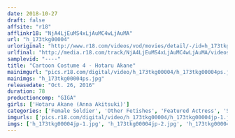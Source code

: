```yaml
---
date: 2018-10-27
draft: false
affsite: "r18"
afflinkr18: "NjA4LjEuMS4xLjAuMC4wLjAuMA"
url: "h_173tkg00004"
urloriginal: "http://www.r18.com/videos/vod/movies/detail/-/id=h_173tkg00004"
urlfinal: "http://media.r18.com/track/NjA4LjEuMS4xLjAuMC4wLjAuMA/videos/vod/movies/detail/-/id=h_173tkg00004"
samplevid: "----"
title: "Cartoon Costume 4 - Hotaru Akane"
mainimgurl: "pics.r18.com/digital/video/h_173tkg00004/h_173tkg00004ps.jpg"
mainimgs: "h_173tkg00004ps.jpg"
releasedate: "Oct. 26, 2016"
duration: 78
productioncomp: "GIGA"
girls: ['Hotaru Akane (Anna Akitsuki)']
categories: ['Female Soldier', 'Other Fetishes', 'Featured Actress', 'Special Effects']
imgurls: ['pics.r18.com/digital/video/h_173tkg00004/h_173tkg00004jp-1.jpg', 'pics.r18.com/digital/video/h_173tkg00004/h_173tkg00004jp-2.jpg', 'pics.r18.com/digital/video/h_173tkg00004/h_173tkg00004jp-3.jpg', 'pics.r18.com/digital/video/h_173tkg00004/h_173tkg00004jp-4.jpg', 'pics.r18.com/digital/video/h_173tkg00004/h_173tkg00004jp-5.jpg', 'pics.r18.com/digital/video/h_173tkg00004/h_173tkg00004jp-6.jpg', 'pics.r18.com/digital/video/h_173tkg00004/h_173tkg00004jp-7.jpg', 'pics.r18.com/digital/video/h_173tkg00004/h_173tkg00004jp-8.jpg', 'pics.r18.com/digital/video/h_173tkg00004/h_173tkg00004jp-9.jpg', 'pics.r18.com/digital/video/h_173tkg00004/h_173tkg00004jp-10.jpg', 'pics.r18.com/digital/video/h_173tkg00004/h_173tkg00004jp-11.jpg', 'pics.r18.com/digital/video/h_173tkg00004/h_173tkg00004jp-12.jpg', 'pics.r18.com/digital/video/h_173tkg00004/h_173tkg00004jp-13.jpg', 'pics.r18.com/digital/video/h_173tkg00004/h_173tkg00004jp-14.jpg', 'pics.r18.com/digital/video/h_173tkg00004/h_173tkg00004jp-15.jpg', 'pics.r18.com/digital/video/h_173tkg00004/h_173tkg00004jp-16.jpg', 'pics.r18.com/digital/video/h_173tkg00004/h_173tkg00004jp-17.jpg', 'pics.r18.com/digital/video/h_173tkg00004/h_173tkg00004jp-18.jpg', 'pics.r18.com/digital/video/h_173tkg00004/h_173tkg00004jp-19.jpg', 'pics.r18.com/digital/video/h_173tkg00004/h_173tkg00004jp-20.jpg']
imgs: ['h_173tkg00004jp-1.jpg', 'h_173tkg00004jp-2.jpg', 'h_173tkg00004jp-3.jpg', 'h_173tkg00004jp-4.jpg', 'h_173tkg00004jp-5.jpg', 'h_173tkg00004jp-6.jpg', 'h_173tkg00004jp-7.jpg', 'h_173tkg00004jp-8.jpg', 'h_173tkg00004jp-9.jpg', 'h_173tkg00004jp-10.jpg', 'h_173tkg00004jp-11.jpg', 'h_173tkg00004jp-12.jpg', 'h_173tkg00004jp-13.jpg', 'h_173tkg00004jp-14.jpg', 'h_173tkg00004jp-15.jpg', 'h_173tkg00004jp-16.jpg', 'h_173tkg00004jp-17.jpg', 'h_173tkg00004jp-18.jpg', 'h_173tkg00004jp-19.jpg', 'h_173tkg00004jp-20.jpg']
---
```

